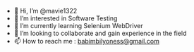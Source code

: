 - 👋 Hi, I’m @mavie1322
- 👀 I’m interested in Software Testing
- 🌱 I’m currently learning Selenium WebDriver
- 💞️ I’m looking to collaborate and gain experience in the field
- 📫 How to reach me : babimbilyoness@gmail.com

<!---
mavie1322/mavie1322 is a ✨ special ✨ repository because its `README.md` (this file) appears on your GitHub profile.
You can click the Preview link to take a look at your changes.
--->
